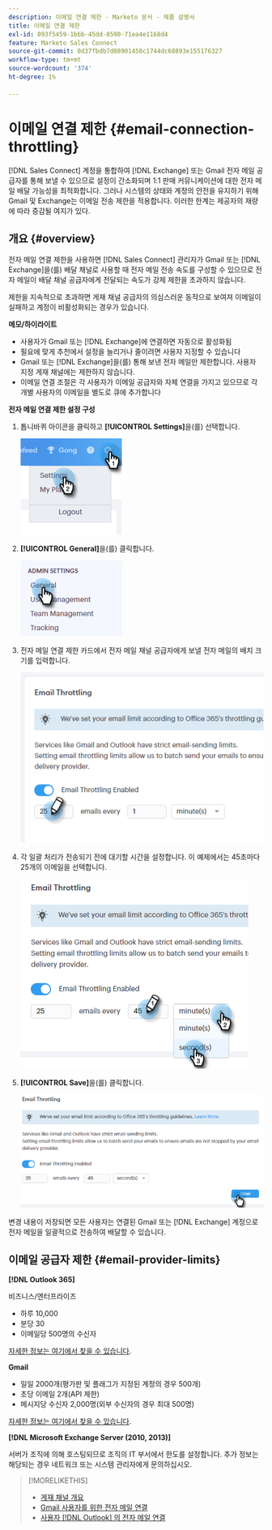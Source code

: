 ```yaml
---
description: 이메일 연결 제한 - Marketo 문서 - 제품 설명서
title: 이메일 연결 제한
exl-id: 093f5459-1bbb-45dd-8590-71ea4e1168d4
feature: Marketo Sales Connect
source-git-commit: 0d37fbdb7d08901458c1744dc68893e155176327
workflow-type: tm+mt
source-wordcount: '374'
ht-degree: 1%

---
```


# 이메일 연결 제한 {#email-connection-throttling}

[!DNL Sales Connect] 계정을 통합하여 [!DNL Exchange] 또는 Gmail 전자 메일 공급자를 통해 보낼 수 있으므로 설정이 간소화되며 1:1 판매 커뮤니케이션에 대한 전자 메일 배달 가능성을 최적화합니다. 그러나 시스템의 상태와 계정의 안전을 유지하기 위해 Gmail 및 Exchange는 이메일 전송 제한을 적용합니다. 이러한 한계는 제공자의 재량에 따라 증감될 여지가 있다.

## 개요 {#overview}

전자 메일 연결 제한을 사용하면 [!DNL Sales Connect] 관리자가 Gmail 또는 [!DNL Exchange]을(를) 배달 채널로 사용할 때 전자 메일 전송 속도를 구성할 수 있으므로 전자 메일이 배달 채널 공급자에게 전달되는 속도가 강제 제한을 초과하지 않습니다.

제한을 지속적으로 초과하면 게재 채널 공급자의 의심스러운 동작으로 보여져 이메일이 실패하고 계정이 비활성화되는 경우가 있습니다.

**메모/하이라이트**

* 사용자가 Gmail 또는 [!DNL Exchange]에 연결하면 자동으로 활성화됨
* 필요에 맞게 추천에서 설정을 늘리거나 줄이려면 사용자 지정할 수 있습니다
* Gmail 또는 [!DNL Exchange]을(를) 통해 보낸 전자 메일만 제한합니다. 사용자 지정 게재 채널에는 제한하지 않습니다.
* 이메일 연결 조절은 각 사용자가 이메일 공급자와 자체 연결을 가지고 있으므로 각 개별 사용자의 이메일을 별도로 큐에 추가합니다

**전자 메일 연결 제한 설정 구성**

1. 톱니바퀴 아이콘을 클릭하고 **[!UICONTROL Settings]**&#x200B;을(를) 선택합니다.

   ![](assets/email-connection-throttling-1.png)

1. **[!UICONTROL General]**&#x200B;을(를) 클릭합니다.

   ![](assets/email-connection-throttling-2.png)

1. 전자 메일 연결 제한 카드에서 전자 메일 채널 공급자에게 보낼 전자 메일의 배치 크기를 입력합니다.

   ![](assets/email-connection-throttling-3.png)

1. 각 일괄 처리가 전송되기 전에 대기할 시간을 설정합니다. 이 예제에서는 45초마다 25개의 이메일을 선택합니다.

   ![](assets/email-connection-throttling-4.png)

1. **[!UICONTROL Save]**&#x200B;을(를) 클릭합니다.

   ![](assets/email-connection-throttling-5.png)

변경 내용이 저장되면 모든 사용자는 연결된 Gmail 또는 [!DNL Exchange] 계정으로 전자 메일을 일괄적으로 전송하여 배달할 수 있습니다.

## 이메일 공급자 제한 {#email-provider-limits}

**[!DNL Outlook 365]**

비즈니스/엔터프라이즈

* 하루 10,000
* 분당 30
* 이메일당 500명의 수신자

[자세한 정보는 여기에서 찾을 수 있습니다](https://docs.microsoft.com/en-us/office365/servicedescriptions/exchange-online-service-description/exchange-online-limits?redirectedfrom=MSDN#RecipientLimits).

**Gmail**

* 일일 2000개(평가판 및 플래그가 지정된 계정의 경우 500개)
* 초당 이메일 2개(API 제한)
* 메시지당 수신자 2,000명(외부 수신자의 경우 최대 500명)

[자세한 정보는 여기에서 찾을 수 있습니다](https://support.google.com/a/answer/166852?hl=en).

**[!DNL Microsoft Exchange Server (2010, 2013)]**

서버가 조직에 의해 호스팅되므로 조직의 IT 부서에서 한도를 설정합니다. 추가 정보는 해당되는 경우 네트워크 또는 시스템 관리자에게 문의하십시오.

>[!MORELIKETHIS]
>
>* [게재 채널 개요](/help/marketo/product-docs/marketo-sales-connect/email/email-delivery/delivery-channel-overview.md)
>* [Gmail 사용자를 위한 전자 메일 연결](/help/marketo/product-docs/marketo-sales-connect/email-plugins/gmail/email-connection-for-gmail-users.md)
>* [사용자 [!DNL Outlook] 의 전자 메일 연결](/help/marketo/product-docs/marketo-sales-connect/email-plugins/msc-for-outlook/email-connection-for-outlook-users.md)
